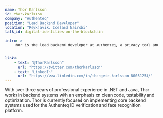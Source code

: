 ```yaml
---
name: Thor Karlsson 
id: thor-karlsson
company: "Authenteq"
position: "Lead Backend Developer"
location: "Reykjavik, Iceland Nairobi"
talk_id: digital-identities-on-the-blockchain

intro: >
    Thor is the lead backend developer at Authenteq, a privacy tool and identity verification platform for online services.


links:
    - text: "@ThorKarlsson"
      url: "https://twitter.com/thorkarlsson"
    - text: "LinkedIn"
      url: "https://www.linkedin.com/in/thorgeir-karlsson-80051258/"
---
```


With over three years of professional experience in .NET and Java, Thor works in backend systems with an emphasis on clean code, testability and optimization. Thor is currently focused on implementing core backend systems used for the Authenteq ID verification and face recognition platform.
